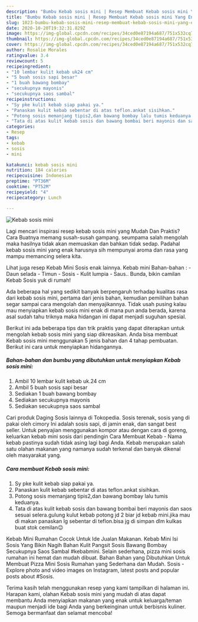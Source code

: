 ```yaml
---
description: "Bumbu Kebab sosis mini | Resep Membuat Kebab sosis mini Yang Enak Dan Mudah"
title: "Bumbu Kebab sosis mini | Resep Membuat Kebab sosis mini Yang Enak Dan Mudah"
slug: 1023-bumbu-kebab-sosis-mini-resep-membuat-kebab-sosis-mini-yang-enak-dan-mudah
date: 2020-10-20T19:32:31.829Z
image: https://img-global.cpcdn.com/recipes/34ced0e87194a687/751x532cq70/kebab-sosis-mini-foto-resep-utama.jpg
thumbnail: https://img-global.cpcdn.com/recipes/34ced0e87194a687/751x532cq70/kebab-sosis-mini-foto-resep-utama.jpg
cover: https://img-global.cpcdn.com/recipes/34ced0e87194a687/751x532cq70/kebab-sosis-mini-foto-resep-utama.jpg
author: Rosalie Morales
ratingvalue: 3.4
reviewcount: 5
recipeingredient:
- "10 lembar kulit kebab uk24 cm"
- "5 buah sosis sapi besar"
- "1 buah bawang bombay"
- "secukupnya mayonis"
- "secukupnya saos sambal"
recipeinstructions:
- "Sy pke kulit kebab siap pakai ya."
- "Panaskan kulit kebab sebentar di atas teflon.ankat sisihkan."
- "Potong sosis memanjang tipis2,dan bawang bombay lalu tumis keduanya."
- "Tata di atas kulit kebab sosis dan bawang bombai beri mayonis dan saos sesuai selera.gulung kulut kebab potong jd 2 biar jd kebab mini.jika mau di makan panaskan lg sebentar di teflon.bisa jg di simpan dlm kulkas buat stok cemilan😉"
categories:
- Resep
tags:
- kebab
- sosis
- mini

katakunci: kebab sosis mini 
nutrition: 184 calories
recipecuisine: Indonesian
preptime: "PT36M"
cooktime: "PT52M"
recipeyield: "4"
recipecategory: Lunch

---
```



![Kebab sosis mini](https://img-global.cpcdn.com/recipes/34ced0e87194a687/751x532cq70/kebab-sosis-mini-foto-resep-utama.jpg)

Lagi mencari inspirasi resep kebab sosis mini yang Mudah Dan Praktis? Cara Buatnya memang susah-susah gampang. seumpama salah mengolah maka hasilnya tidak akan memuaskan dan bahkan tidak sedap. Padahal kebab sosis mini yang enak harusnya sih mempunyai aroma dan rasa yang mampu memancing selera kita.

Lihat juga resep Kebab Mini Sosis enak lainnya. Kebab mini Bahan-bahan : - Daun selada - Timun - Sosis - Kulit lumpia - Saus.. Bunda, bikin camilan Kebab Sosis yuk di rumah!

Ada beberapa hal yang sedikit banyak berpengaruh terhadap kualitas rasa dari kebab sosis mini, pertama dari jenis bahan, kemudian pemilihan bahan segar sampai cara mengolah dan menyajikannya. Tidak usah pusing kalau mau menyiapkan kebab sosis mini enak di mana pun anda berada, karena asal sudah tahu triknya maka hidangan ini dapat menjadi suguhan spesial.


Berikut ini ada beberapa tips dan trik praktis yang dapat diterapkan untuk mengolah kebab sosis mini yang siap dikreasikan. Anda bisa membuat Kebab sosis mini menggunakan 5 jenis bahan dan 4 tahap pembuatan. Berikut ini cara untuk menyiapkan hidangannya.

<!--inarticleads1-->

##### Bahan-bahan dan bumbu yang dibutuhkan untuk menyiapkan Kebab sosis mini:

1. Ambil 10 lembar kulit kebab uk.24 cm
1. Ambil 5 buah sosis sapi besar
1. Sediakan 1 buah bawang bombay
1. Sediakan secukupnya mayonis
1. Sediakan secukupnya saos sambal


Cari produk Daging Sosis lainnya di Tokopedia. Sosis terenak, sosis yang di pakai oleh cimory Ini adalah sosis sapi, di jamin enak, dan sangat best seller. Untuk penyajian menggunakan kompor atau dengan cara di goreng, keluarkan kebab mini sosis dari pendingin Cara Membuat Kebab - Nama kebab pastinya sudah tidak asing lagi bagi Anda. Kebab merupakan salah satu olahan makanan yang namanya sudah terkenal dan banyak dikenal oleh masyarakat yang. 

<!--inarticleads2-->

##### Cara membuat Kebab sosis mini:

1. Sy pke kulit kebab siap pakai ya.
1. Panaskan kulit kebab sebentar di atas teflon.ankat sisihkan.
1. Potong sosis memanjang tipis2,dan bawang bombay lalu tumis keduanya.
1. Tata di atas kulit kebab sosis dan bawang bombai beri mayonis dan saos sesuai selera.gulung kulut kebab potong jd 2 biar jd kebab mini.jika mau di makan panaskan lg sebentar di teflon.bisa jg di simpan dlm kulkas buat stok cemilan😉


Kebab Mini Rumahan Cocok Untuk Ide Jualan Makanan. Kebab Mini Isi Sosis Yang Bikin Nagih Bahan Kulit Pangsit Sosis Bawang Bombay Secukupnya Saos Sambal #kebabmini. Selain sederhana, pizza mini sosis rumahan ini hemat dan mudah dibuat. Bahan Bahan yang Dibutuhkan Untuk Membuat Pizza Mini Sosis Rumahan yang Sederhana dan Mudah. Sosis - Explore photo and video images on Instagram, latest posts and popular posts about #Sosis. 

Terima kasih telah menggunakan resep yang kami tampilkan di halaman ini. Harapan kami, olahan Kebab sosis mini yang mudah di atas dapat membantu Anda menyiapkan makanan yang enak untuk keluarga/teman maupun menjadi ide bagi Anda yang berkeinginan untuk berbisnis kuliner. Semoga bermanfaat dan selamat mencoba!
